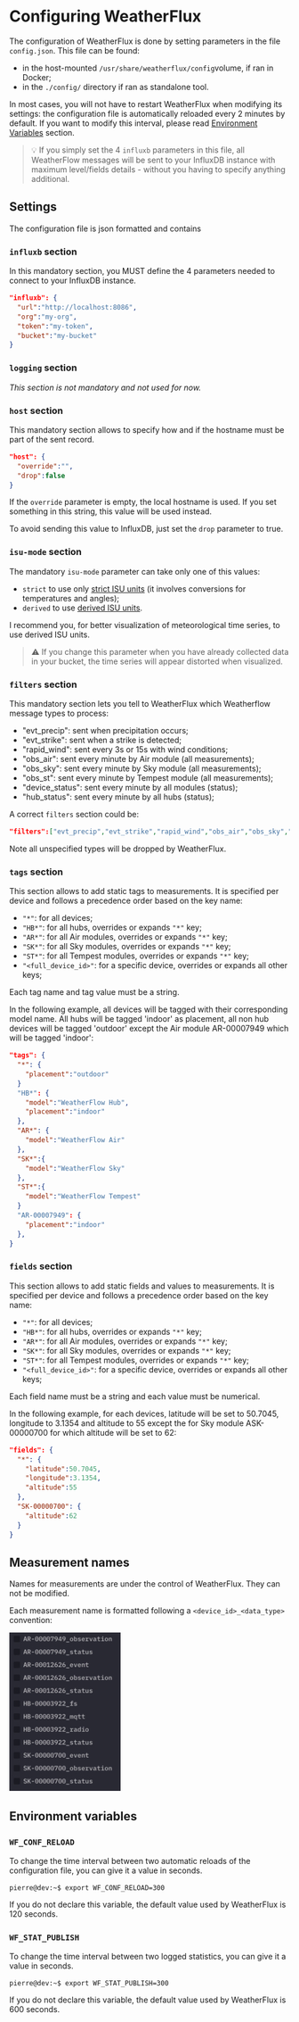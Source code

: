 # Configuring WeatherFlux

The configuration of WeatherFlux is done by setting parameters in the file `config.json`. This file can be found:

* in the host-mounted `/usr/share/weatherflux/config`volume, if ran in Docker;
* in the `./config/` directory if ran as standalone tool.

In most cases, you will not have to restart WeatherFlux when modifying its settings: the configuration file is automatically reloaded every 2 minutes by default. If you want to modify this interval, please read [Environment Variables](#environment-variables) section.

> 💡 If you simply set the 4 `influxb` parameters in this file, all WeatherFlow messages will be sent to your InfluxDB instance with maximum level/fields details - without you having to specify anything additional.

## Settings

The configuration file is json formatted and contains  

### `influxb` section

In this mandatory section, you MUST define the 4 parameters needed to connect to your InfluxDB instance.
```json
"influxb": {
  "url":"http://localhost:8086",
  "org":"my-org",
  "token":"my-token",
  "bucket":"my-bucket"
}
```

### `logging` section

*This section is not mandatory and not used for now.*

### `host` section

This mandatory section allows to specify how and if the hostname must be part of the sent record.

```json
"host": {
  "override":"",
  "drop":false
}
```

If the `override` parameter is empty, the local hostname is used. If you set something in this string, this value will be used instead.

To avoid sending this value to InfluxDB, just set the `drop` parameter to true.

### `isu-mode` section

The mandatory `isu-mode` parameter can take only one of this values:

- `strict` to use only [strict ISU units](/ISU.md) (it involves conversions for temperatures and angles);
- `derived` to use [derived ISU units](/ISU.md).

I recommend you, for better visualization of meteorological time series, to use derived ISU units.

> ⚠️ If you change this parameter when you have already collected data in your bucket, the time series will appear distorted when visualized.

### `filters` section

This mandatory section lets you tell to WeatherFlux which Weatherflow message types to process:

- "evt_precip": sent when precipitation occurs;
- "evt_strike": sent when a strike is detected;
- "rapid_wind": sent every 3s or 15s with wind conditions;
- "obs_air": sent every minute by Air module (all measurements);
- "obs_sky": sent every minute by Sky module (all measurements);
- "obs_st": sent every minute by Tempest module (all measurements);
- "device_status": sent every minute by all modules (status);
- "hub_status": sent every minute by all hubs (status);

A correct `filters` section could be:

```json
"filters":["evt_precip","evt_strike","rapid_wind","obs_air","obs_sky","obs_st"]
```

Note all unspecified types will be dropped by WeatherFlux.

### `tags` section

This section allows to add static tags to measurements. It is specified per device and follows a precedence order based on the key name:

- `"*"`: for all devices;
- `"HB*"`: for all hubs, overrides or expands `"*"` key;
- `"AR*"`: for all Air modules, overrides or expands `"*"` key;
- `"SK*"`: for all Sky modules, overrides or expands `"*"` key;
- `"ST*"`: for all Tempest modules, overrides or expands `"*"` key;
- `"<full_device_id>"`: for a specific device, overrides or expands all other keys;

Each tag name and tag value must be a string.

In the following example, all devices will be tagged with their corresponding model name. All hubs will be tagged 'indoor' as placement, all non hub devices will be tagged 'outdoor' except the Air module AR-00007949 which will be tagged 'indoor':

```json
"tags": {
  "*": {
    "placement":"outdoor"
  }
  "HB*": {
    "model":"WeatherFlow Hub",
    "placement":"indoor"
  },
  "AR*": {
    "model":"WeatherFlow Air"
  },
  "SK*":{
    "model":"WeatherFlow Sky"
  },
  "ST*":{
    "model":"WeatherFlow Tempest"
  }
  "AR-00007949": {
    "placement":"indoor"
  },
}
```

### `fields` section

This section allows to add static fields and values to measurements. It is specified per device and follows a precedence order based on the key name:

- `"*"`: for all devices;
- `"HB*"`: for all hubs, overrides or expands `"*"` key;
- `"AR*"`: for all Air modules, overrides or expands `"*"` key;
- `"SK*"`: for all Sky modules, overrides or expands `"*"` key;
- `"ST*"`: for all Tempest modules, overrides or expands `"*"` key;
- `"<full_device_id>"`: for a specific device, overrides or expands all other keys;

Each field name must be a string and each value must be numerical.

In the following example, for each devices, latitude will be set to 50.7045, longitude to 3.1354 and altitude to 55 except the for Sky module ASK-00000700 for which altitude will be set to 62:

```json
"fields": {
  "*": {
    "latitude":50.7045,
    "longitude":3.1354,
    "altitude":55
  },
  "SK-00000700": {
    "altitude":62
  }
}
```

## Measurement names

Names for measurements are under the control of WeatherFlux. They can not be modified.

Each measurement name is formatted following a `<device_id>_<data_type>` convention:

![measurement names sample](/medias/measurements.jpg "measurement names sample")

## Environment variables

### `WF_CONF_RELOAD`

To change the time interval between two automatic reloads of the configuration file, you can give it a value in seconds.

```console
pierre@dev:~$ export WF_CONF_RELOAD=300
```

If you do not declare this variable, the default value used by WeatherFlux is 120 seconds.

### `WF_STAT_PUBLISH`

To change the time interval between two logged statistics, you can give it a value in seconds.

```console
pierre@dev:~$ export WF_STAT_PUBLISH=300
```

If you do not declare this variable, the default value used by WeatherFlux is 600 seconds.